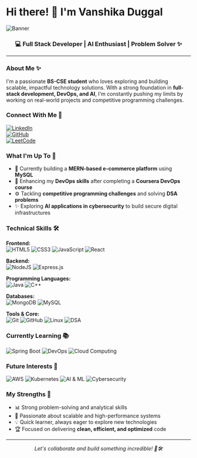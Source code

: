 # Hi there! 👋 I'm Vanshika Duggal

![Banner](https://raw.githubusercontent.com/your-username/your-repo/main/assets/banner.png)


<div align="center">
  <h3>💻 Full Stack Developer | AI Enthusiast | Problem Solver ✨</h3>
</div>

---

### About Me ✨

I'm a passionate **BS-CSE student** who loves exploring and building scalable, impactful technology solutions. With a strong foundation in **full-stack development, DevOps, and AI**, I'm constantly pushing my limits by working on real-world projects and competitive programming challenges.

### Connect With Me 🤝

[![LinkedIn](https://img.shields.io/badge/linkedin-%230077B5.svg?style=for-the-badge&logo=linkedin&logoColor=white)](https://www.linkedin.com/in/vanshika-duggal)  
[![GitHub](https://img.shields.io/badge/GitHub-%23121011.svg?style=for-the-badge&logo=github&logoColor=white)](https://github.com/Vanshikaduggal)  
[![LeetCode](https://img.shields.io/badge/LeetCode-000000?style=for-the-badge&logo=LeetCode&logoColor=#d16c06)](https://leetcode.com/u/vanshikaduggal13/)  


### What I'm Up To 🎯

- 🌱 Currently building a **MERN-based e-commerce platform** using **MySQL**
- 🔧 Enhancing my **DevOps skills** after completing a **Coursera DevOps course**
- ⚙️ Tackling **competitive programming challenges** and solving **DSA problems**
- ✨ Exploring **AI applications in cybersecurity** to build secure digital infrastructures

### Technical Skills 🛠️

**Frontend:**  
![HTML5](https://img.shields.io/badge/html5-%23E34F26.svg?style=for-the-badge&logo=html5&logoColor=white)
![CSS3](https://img.shields.io/badge/css3-%231572B6.svg?style=for-the-badge&logo=css3&logoColor=white)
![JavaScript](https://img.shields.io/badge/javascript-%23323330.svg?style=for-the-badge&logo=javascript&logoColor=%23F7DF1E)
![React](https://img.shields.io/badge/react-%2320232a.svg?style=for-the-badge&logo=react&logoColor=%2361DAFB)

**Backend:**  
![NodeJS](https://img.shields.io/badge/node.js-6DA55F?style=for-the-badge&logo=node.js&logoColor=white)
![Express.js](https://img.shields.io/badge/express.js-%23404d59.svg?style=for-the-badge&logo=express&logoColor=%2361DAFB)

**Programming Languages:**  
![Java](https://img.shields.io/badge/java-%23ED8B00.svg?style=for-the-badge&logo=java&logoColor=white)
![C++](https://img.shields.io/badge/c++-%2300599C.svg?style=for-the-badge&logo=c%2B%2B&logoColor=white)

**Databases:**  
![MongoDB](https://img.shields.io/badge/MongoDB-%234ea94b.svg?style=for-the-badge&logo=mongodb&logoColor=white)
![MySQL](https://img.shields.io/badge/mysql-%2300f.svg?style=for-the-badge&logo=mysql&logoColor=white)

**Tools & Core:**  
![Git](https://img.shields.io/badge/git-%23F05033.svg?style=for-the-badge&logo=git&logoColor=white)
![GitHub](https://img.shields.io/badge/github-%23121011.svg?style=for-the-badge&logo=github&logoColor=white)
![Linux](https://img.shields.io/badge/Linux-%23FCC624.svg?style=for-the-badge&logo=linux&logoColor=black)
![DSA](https://img.shields.io/badge/DSA-%234EA94B.svg?style=for-the-badge&logo=codeforces&logoColor=white)

### Currently Learning 📚

![Spring Boot](https://img.shields.io/badge/spring-%236DB33F.svg?style=for-the-badge&logo=spring&logoColor=white)
![DevOps](https://img.shields.io/badge/DevOps-%23326CE5.svg?style=for-the-badge&logo=azure-devops&logoColor=white)
![Cloud Computing](https://img.shields.io/badge/Cloud_Computing-%2300A1E4.svg?style=for-the-badge&logo=google-cloud&logoColor=white)

### Future Interests 🔮

![AWS](https://img.shields.io/badge/AWS-%23FF9900.svg?style=for-the-badge&logo=amazon-aws&logoColor=white)
![Kubernetes](https://img.shields.io/badge/Kubernetes-%23326CE5.svg?style=for-the-badge&logo=kubernetes&logoColor=white)
![AI & ML](https://img.shields.io/badge/AI%2FML-%23FF4C4C.svg?style=for-the-badge&logo=python&logoColor=white)
![Cybersecurity](https://img.shields.io/badge/Cybersecurity-%23008080.svg?style=for-the-badge&logo=hackthebox&logoColor=white)

### My Strengths 🌟

- 📊 Strong problem-solving and analytical skills
- 🚀 Passionate about scalable and high-performance systems
- 💡 Quick learner, always eager to explore new technologies
- 🏆 Focused on delivering **clean, efficient, and optimized** code

---

<div align="center">
  <i>Let's collaborate and build something incredible! 🤝🛠️</i>
</div>
